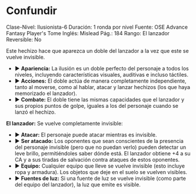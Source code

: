 # Confundir

Clase-Nivel: Ilusionista-6
Duración: 1 ronda por nivel
Fuente: OSE Advance Fantasy Player's Tome
Inglés: Mislead
Pág.: 184
Rango: El lanzador
Reversible: No

Este hechizo hace que aparezca un doble del lanzador a la vez que este se vuelve invisible.  

- ▶ **Apariencia:** La ilusión es un doble perfecto del personaje a todos los niveles, incluyendo características visuales, auditivas e incluso táctiles.
- ▶ **Acciones:** El doble actúa de manera completamente independiente, tanto al moverse, como al hablar, atacar y lanzar hechizos (los que haya memorizado el lanzador).
- ▶ **Combate:** El doble tiene las mismas capacidades que el lanzador y sus propios puntos de golpe, iguales a los del personaje cuando se lanzó el hechizo.

**El lanzador:** Se vuelve completamente invisible:  

- ▶ **Atacar:** El personaje puede atacar mientras es invisible.
- ▶ **Ser atacado:** Los oponentes que sean conscientes de la presencia del personaje invisible (pero que no puedan verlo) pueden detectar un leve brillo, permitiéndoles saber dónde está. El lanzador obtiene +4 a su CA y a sus tiradas de salvación contra ataques de estos oponentes.
- ▶ **Equipo:** Cualquier equipo que lleve se vuelve invisible (esto incluye ropa y armadura). Los objetos que deje en el suelo se vuelven visibles.
- ▶ **Fuentes de luz:** Si una fuente de luz se vuelve invisible (como parte del equipo del lanzador), la luz que emite es visible.